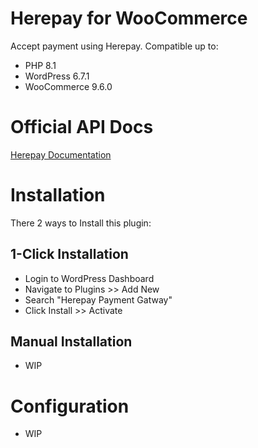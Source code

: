# Herepay for WooCommerce

Accept payment using Herepay.
Compatible up to:
- PHP 8.1
- WordPress 6.7.1
- WooCommerce 9.6.0

# Official API Docs
[Herepay Documentation](https://herepay.readme.io)

# Installation

There 2 ways to Install this plugin:

## 1-Click Installation

* Login to WordPress Dashboard
* Navigate to Plugins >> Add New
* Search "Herepay Payment Gatway"
* Click Install >> Activate

## Manual Installation

* WIP

# Configuration

* WIP
